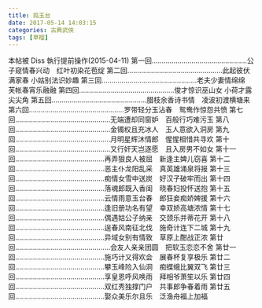 ```yaml
---
title: 捣玉台
date: 2017-05-14 14:03:15
categories: 古典武俠
tags: [草榴]
---
```

本帖被 Diss 執行提前操作(2015-04-11)
第一回…………………………………………公子窥情春兴动　红叶初染花苞绽
第二回…………………………………………此起彼伏满家春  小姑别法识妙趣
第三回…………………………………………老夫少妻情绵绵　芙帐春宵乐融融
第四回…………………………………………俊才惊识巫山女  小荷才露尖尖角
第五回…………………………………………腊枝余香诗书情　凌波初渡横塘来
第六回…………………………………………罗带轻分玉沾春　鸳鸯作惊怨共愤
第七回…………………………………………无端遭却同窗妒　百般行巧难污玉
第八回…………………………………………金镯权且充冰人　玉人意欲入洞房
第九回…………………………………………月明星辉沐情郎　惺惺相惜共寻欢
第十回…………………………………………又行奸天岂逐愿　且入房男不如女
第十一回………………………………………再弄狠良人被屈　新逢主婢儿窃喜
第十二回………………………………………恶主仆龙阳乱采　真英雄涌泉将报
第十三回………………………………………痴情女雪中送炭　好汉子破牢而出
第十四回………………………………………落魂郎既入香闺　晓春妇投怀送抱
第十五回………………………………………云情雨意玉台春　郎狂妾痴娇婢援
第十六回………………………………………逢旧册功名有望　幸双娇高塘浓情
第十七回………………………………………偶遇姑公子纳亲　交颈乐并蒂花开
第十八回………………………………………逞春风南征北伐　施奇计连下二城
第十九回………………………………………异域女别有情致　草原上酣战正浓
第廿回…………………………………………会友人亲亲团圆　把软玉恋恋不舍
第廿一回………………………………………施巧计又得欢会　展春杯复享极乐
第廿二回………………………………………攀玉峰险入仙洞　痴蝶蛾比翼双飞
第廿三回………………………………………享皇恩呼风唤雨　拜相爷萧笙以乐
第廿四回………………………………………双红秀独撑门户　共事郎争春着雨
第廿五回………………………………………娶众美乐尔且乐　泛渔舟福上加福